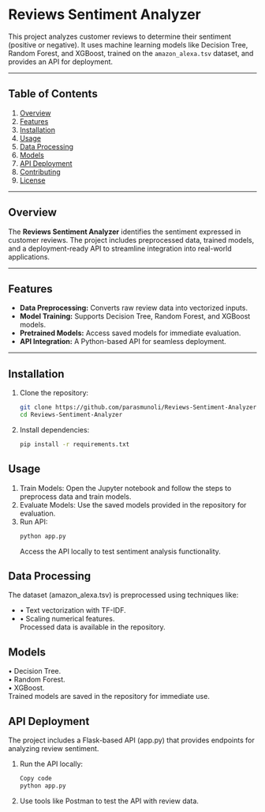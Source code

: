 # Reviews Sentiment Analyzer

This project analyzes customer reviews to determine their sentiment (positive or negative). It uses machine learning models like Decision Tree, Random Forest, and XGBoost, trained on the `amazon_alexa.tsv` dataset, and provides an API for deployment.

---

## Table of Contents

1. [Overview](#overview)  
2. [Features](#features)  
3. [Installation](#installation)  
4. [Usage](#usage)  
5. [Data Processing](#data-processing)  
6. [Models](#models)  
7. [API Deployment](#api-deployment)  
8. [Contributing](#contributing)  
9. [License](#license)

---

## Overview

The **Reviews Sentiment Analyzer** identifies the sentiment expressed in customer reviews. The project includes preprocessed data, trained models, and a deployment-ready API to streamline integration into real-world applications.

---

## Features

- **Data Preprocessing:** Converts raw review data into vectorized inputs.  
- **Model Training:** Supports Decision Tree, Random Forest, and XGBoost models.  
- **Pretrained Models:** Access saved models for immediate evaluation.  
- **API Integration:** A Python-based API for seamless deployment.  

---

## Installation

1. Clone the repository:
   ```bash
   git clone https://github.com/parasmunoli/Reviews-Sentiment-Analyzer.git
   cd Reviews-Sentiment-Analyzer

2. Install dependencies:
   ````bash
   pip install -r requirements.txt

## Usage

1. Train Models: Open the Jupyter notebook and follow the steps to preprocess data and train models.
2. Evaluate Models: Use the saved models provided in the repository for evaluation.
3. Run API:
   ````bash
   python app.py
   ````
   Access the API locally to test sentiment analysis functionality.

## Data Processing
The dataset (amazon_alexa.tsv) is preprocessed using techniques like:  
- • Text vectorization with TF-IDF.  
- • Scaling numerical features.  
Processed data is available in the repository.

## Models
 • Decision Tree.  
 • Random Forest.  
 • XGBoost.  
Trained models are saved in the repository for immediate use.

## API Deployment
The project includes a Flask-based API (app.py) that provides endpoints for analyzing review sentiment.

1. Run the API locally:
   ````bash
   Copy code
   python app.py
   ````
2. Use tools like Postman to test the API with review data.